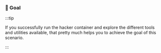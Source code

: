 ### 🎯 Goal

:::tip

If you successfully run the hacker container and explore the different tools and utilities available, that pretty much helps you to achieve the goal of this scenario.

:::
